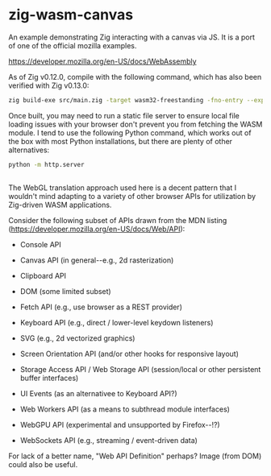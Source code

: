 # zig-wasm-canvas

An example demonstrating Zig interacting with a canvas via JS. It is a port of one of the official mozilla examples. 

https://developer.mozilla.org/en-US/docs/WebAssembly

As of Zig v0.12.0, compile with the following command, which has also been verified with Zig v0.13.0:

```sh
zig build-exe src/main.zig -target wasm32-freestanding -fno-entry --export=onInit --export=onAnimationFrame
```

Once built, you may need to run a static file server to ensure local file loading issues with your browser don't prevent you from fetching the WASM module. I tend to use the following Python command, which works out of the box with most Python installations, but there are plenty of other alternatives:

```sh
python -m http.server
```

## 

The WebGL translation approach used here is a decent pattern that I wouldn't mind adapting to a variety of other browser APIs for utilization by Zig-driven WASM applications.

Consider the following subset of APIs drawn from the MDN listing (https://developer.mozilla.org/en-US/docs/Web/API):

* Console API

* Canvas API (in general--e.g., 2d rasterization)

* Clipboard API

* DOM (some limited subset)

* Fetch API (e.g., use browser as a REST provider)

* Keyboard API (e.g., direct / lower-level keydown listeners)

* SVG (e.g., 2d vectorized graphics)

* Screen Orientation API (and/or other hooks for responsive layout)

* Storage Access API / Web Storage API (session/local or other persistent buffer interfaces)

* UI Events (as an alternativee to Keyboard API?)

* Web Workers API (as a means to subthread module interfaces)

* WebGPU API (experimental and unsupported by Firefox--!?)

* WebSockets API (e.g., streaming / event-driven data)

For lack of a better name, "Web API Definition" perhaps? Image (from DOM) could also be useful.
